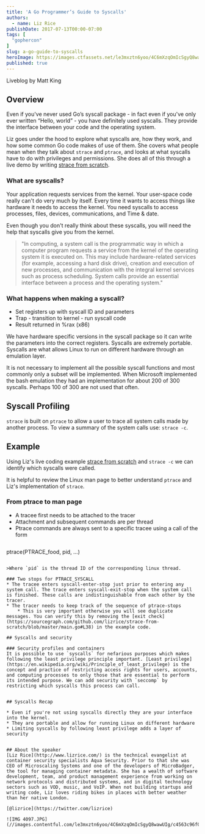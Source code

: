 ```yaml
---
title: 'A Go Programmer’s Guide to Syscalls'
authors:
  - name: Liz Rice
publishDate: 2017-07-13T00:00-07:00
tags: [
  "gophercon"
]
slug: a-go-guide-to-syscalls
heroImage: https://images.ctfassets.net/le3mxztn6yoo/4C6mXzqOmIcSgyQ8wawUIg/c4563c96f0b6e6f55605ae155ca22dee/IMG_4097.JPG.jpeg
published: true
---
```



Liveblog by Matt King

## Overview
Even if you've never used Go’s syscall package - in fact even if you've only ever written “Hello, world” - you have definitely used syscalls. They provide the interface between your code and the operating system.

Liz goes under the hood to explore what syscalls are, how they work, and how some common Go code makes of use of them. She covers what people mean when they talk about `strace` and `ptrace`, and looks at what syscalls have to do with privileges and permissions. She does all of this through a live demo by writing [strace from scratch](https://github.com/lizrice/strace-from-scratch).


### What are syscalls?
Your application requests services from the kernel. Your user-space code really can't do very much by itself. Every time it wants to access things like hardware it needs to access the kernel. You need syscalls to access processes, files, devices, communications, and Time & date.

Even though you don't really think about these syscalls, you will need the help that syscalls give you from the kernel.


> "In computing, a system call is the programmatic way in which a computer program requests a service from the kernel of the operating system it is executed on. This may include hardware-related services (for example, accessing a hard disk drive), creation and execution of new processes, and communication with the integral kernel services such as process scheduling. System calls provide an essential interface between a process and the operating system."

### What happens when making a syscall?

* Set registers up with syscall ID and parameters
* Trap - transition to kernel - run syscall code
* Result returned in %rax (x86)

We have hardware specific versions in the syscall package so it can write the parameters into the correct registers. Syscalls are extremely portable.
Syscalls are what allows Linux to run on different hardware through an emulation layer.

It is not necessary to implement all the possible syscall functions and most commonly only a subset will be implemented. When Microsoft implemented the bash emulation they had an implementation for about 200 of 300 syscalls. Perhaps 100 of 300 are not used that often.

## Syscall Profiling

`strace` is built on `ptrace` to allow a user to trace all system calls made by another process. To view a summary of the system calls use: `strace -c`.

## Example
Using Liz's live coding example [strace from scratch](https://github.com/lizrice/strace-from-scratch) and `strace -c` we can identify which syscalls were called.

It is helpful to review the Linux man page to better understand `ptrace` and Liz's implementation of `strace`.

### From ptrace to man page
* A tracee first needs to be attached to the tracer
* Attachment and subsequent commands are per thread
* Ptrace commands are always sent to a specific tracee using a call of the form

> ```
ptrace(PTRACE_food, pid, …)
```

>Where `pid` is the thread ID of the corresponding linux thread.

### Two stops for PTRACE_SYSCALL
* The tracee enters syscall-enter-stop just prior to entering any system call. The trace enters syscall-exit-stop when the system call is finished. These calls are indistinguishable from each other by the tracer.
* The tracer needs to keep track of the sequence of ptrace-stops
    * This is very important otherwise you will see duplicate messages. You can verify this by removing the [exit check](https://sourcegraph.com/github.com/lizrice/strace-from-scratch/blob/master/main.go#L38) in the example code.

## Syscalls and security

### Security profiles and containers
It is possible to use `syscalls` for nefarious purposes which makes following the least privilege principle important. [Least privilege](https://en.wikipedia.org/wiki/Principle_of_least_privilege) is the concept and practice of restricting access rights for users, accounts, and computing processes to only those that are essential to perform its intended purpose. We can add security with `seccomp` by restricting which syscalls this process can call.


## Syscalls Recap

* Even if you're not using syscalls directly they are your interface into the kernel.
* They are portable and allow for running Linux on different hardware
* Limiting syscalls by following least privilege adds a layer of security


## About the speaker
[Liz Rice](http://www.lizrice.com/) is the technical evangelist at container security specialists Aqua Security. Prior to that she was CEO of Microscaling Systems and one of the developers of MicroBadger, the tool for managing container metadata. She has a wealth of software development, team, and product management experience from working on network protocols and distributed systems, and in digital technology sectors such as VOD, music, and VoIP. When not building startups and writing code, Liz loves riding bikes in places with better weather than her native London.

[@lizrice](https://twitter.com/lizrice)

![IMG 4097.JPG](//images.contentful.com/le3mxztn6yoo/4C6mXzqOmIcSgyQ8wawUIg/c4563c96f0b6e6f55605ae155ca22dee/IMG_4097.JPG.jpeg)
